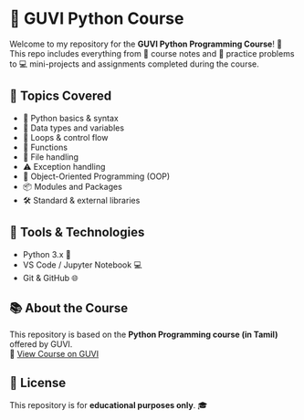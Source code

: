 # 🐍 GUVI Python Course

Welcome to my repository for the **GUVI Python Programming Course**! 🚀  
This repo includes everything from 📘 course notes and 📝 practice problems to 💻 mini-projects and assignments completed during the course.

## 🧠 Topics Covered

- 🐍 Python basics & syntax  
- 🔢 Data types and variables  
- 🔁 Loops & control flow  
- 🧮 Functions  
- 📂 File handling  
- ⚠️ Exception handling  
- 🧱 Object-Oriented Programming (OOP)  
- 📦 Modules and Packages  
- 🛠️ Standard & external libraries  

## 🧰 Tools & Technologies

- Python 3.x 🐍  
- VS Code / Jupyter Notebook 💻  
- Git & GitHub 🌐  

## 📚 About the Course

This repository is based on the **Python Programming course (in Tamil)** offered by GUVI.  
🔗 [View Course on GUVI](https://www.guvi.in/courses/tamil/programming/python/)

## 📄 License

This repository is for **educational purposes only**. 🎓

